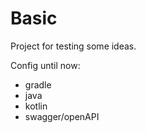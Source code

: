 # Basic

Project for testing some ideas.
 
 Config until now:
 * gradle 
 * java 
 * kotlin
 * swagger/openAPI